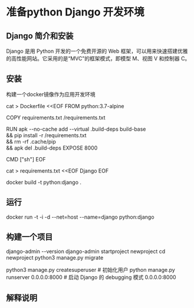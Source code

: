# 准备python Django 开发环境 

## Django 简介和安装

Django 是用 Python 开发的一个免费开源的 Web 框架，可以用来快速搭建优雅的高性能网站。它采用的是“MVC”的框架模式，即模型 M、视图 V 和控制器 C。

## 安装

构建一个docker镜像作为应用开发环境

cat > Dockerfile <<EOF
FROM python:3.7-alpine

COPY requirements.txt /requirements.txt

RUN apk --no-cache add --virtual .build-deps build-base \
    && pip install -r /requirements.txt \
    && rm -rf .cache/pip \
    && apk del .build-deps
EXPOSE 8000

CMD ["sh"]
EOF

cat > requirements.txt <<EOF
Django
EOF

docker build -t python:django .

## 运行

docker run -t -i -d --net=host --name=django python:django


## 构建一个项目

django-admin --version
django-admin startproject newproject
cd newproject
python3 manage.py migrate

python3 manage.py createsuperuser             # 初始化用户
python manage.py runserver 0.0.0.0:8000       # 启动 Django 的 debugging 模式 0.0.0.0:8000

## 解释说明

